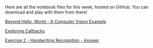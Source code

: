 Here are all the notebook files for this week, hosted on GitHub. You can download and play with them from there!

[Beyond Hello, World - A Computer Vision Example](https://github.com/lmoroney/dlaicourse/blob/master/Course%201%20-%20Part%204%20-%20Lesson%202%20-%20Notebook.ipynb)

[Exploring Callbacks](https://github.com/lmoroney/dlaicourse/blob/master/Course%201%20-%20Part%204%20-%20Lesson%204%20-%20Notebook.ipynb)

[Exercise 2 - Handwriting Recognition - Answer](https://github.com/lmoroney/dlaicourse/blob/master/Exercises/Exercise%202%20-%20Handwriting%20Recognition/Exercise2-Answer.ipynb)
